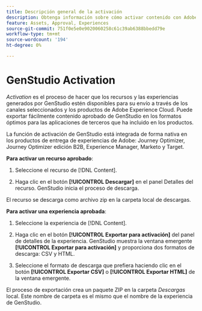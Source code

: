 ```yaml
---
title: Descripción general de la activación
description: Obtenga información sobre cómo activar contenido con Adobe Experience Cloud y aplicaciones de terceros.
feature: Assets, Approval, Experiences
source-git-commit: 751f0e5e0e9020060258c61c39ab6388bbedd79e
workflow-type: tm+mt
source-wordcount: '194'
ht-degree: 0%

---
```



# GenStudio Activation

_Activation_ es el proceso de hacer que los recursos y las experiencias generados por GenStudio estén disponibles para su envío a través de los canales seleccionados y los productos de Adobe Experience Cloud. Puede exportar fácilmente contenido aprobado de GenStudio en los formatos óptimos para las aplicaciones de terceros que ha incluido en los productos.

La función de activación de GenStudio está integrada de forma nativa en los productos de entrega de experiencias de Adobe: Journey Optimizer, Journey Optimizer edición B2B, Experience Manager, Marketo y Target.

**Para activar un recurso aprobado**:

1. Seleccione el recurso de [!DNL Content].

1. Haga clic en el botón **[!UICONTROL Descargar]** en el panel Detalles del recurso. GenStudio inicia el proceso de descarga.

El recurso se descarga como archivo zip en la carpeta local de descargas.

**Para activar una experiencia aprobada**:

1. Seleccione la experiencia de [!DNL Content].

1. Haga clic en el botón **[!UICONTROL Exportar para activación]** del panel de detalles de la experiencia. GenStudio muestra la ventana emergente **[!UICONTROL Exportar para activación]** y proporciona dos formatos de descarga: CSV y HTML.

1. Seleccione el formato de descarga que prefiera haciendo clic en el botón **[!UICONTROL Exportar CSV]** o **[!UICONTROL Exportar HTML]** de la ventana emergente.

El proceso de exportación crea un paquete ZIP en la carpeta _Descargas_ local. Este nombre de carpeta es el mismo que el nombre de la experiencia de GenStudio.
